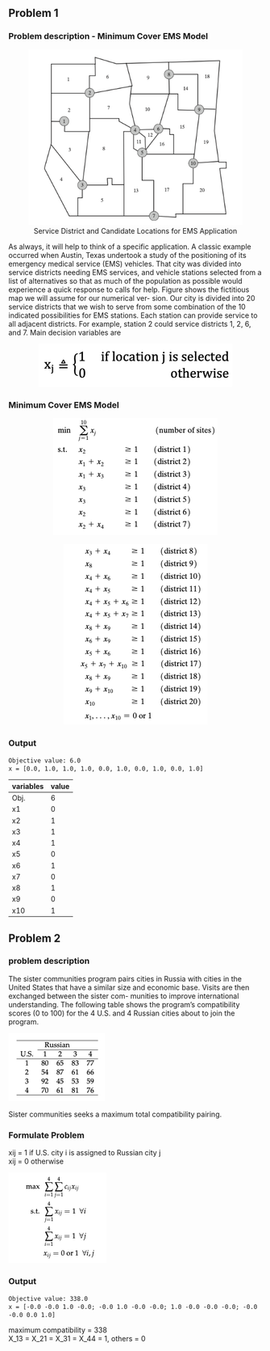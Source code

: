 


## Problem 1
### **Problem description - Minimum Cover EMS Model**

<figure align="center">
    <img src="images/district.png"
        alt="district pic">
    <figcaption >Service District and Candidate Locations for EMS Application</figcaption>
</figure>


As always, it will help to think of a specific application. A classic example occurred when Austin, Texas undertook a study of the positioning of its emergency medical service (EMS) vehicles. That city was divided into service districts needing EMS services, and vehicle stations selected from a list of alternatives so that as much of the population as possible would experience a quick response to calls for help.
Figure shows the fictitious map we will assume for our numerical ver- sion. Our city is divided into 20 service districts that we wish to serve from some combination of the 10 indicated possibilities for EMS stations. Each station can provide service to all adjacent districts. For example, station 2 could service districts 1, 2, 6, and 7. Main decision variables are


<figure align="center">
    <img src="images/equation.png"
        alt="equation pic">
</figure>

### **Minimum Cover EMS Model**

<figure align="center">
    <img src="images/st1.png"
        alt="st1 pic">
</figure>

<figure align="center">
    <img src="images/st2.png"
        alt="st2 pic">
</figure>


### **Output**
```
Objective value: 6.0
x = [0.0, 1.0, 1.0, 1.0, 0.0, 1.0, 0.0, 1.0, 0.0, 1.0]
```
|variables|value|
|---|---|
|Obj.| 6|
|x1|0|
|x2|1|
|x3|1|
|x4|1|
|x5|0|
|x6|1|
|x7|0|
|x8|1|
|x9|0|
|x10|1|



## Problem 2

### **problem description**
 The sister communities program pairs cities in Russia with cities in the United States that have a similar size and economic base. Visits are then exchanged between the sister com- munities to improve international understanding. The following table shows the program’s compatibility scores (0 to 100) for the 4 U.S. and 4 Russian cities about to join the program.<br>

 ![p2_pic](images/p2_pic.png)

 Sister communities seeks a maximum total compatibility pairing. <br>

### **Formulate Problem**

xij = 1 if U.S. city i is assigned to Russian city j <br>
xij = 0 otherwise

![p2_formu_pic](images/p2_func_pic.png)
### **Output**

```
Objective value: 338.0
x = [-0.0 -0.0 1.0 -0.0; -0.0 1.0 -0.0 -0.0; 1.0 -0.0 -0.0 -0.0; -0.0 -0.0 0.0 1.0]
```
maximum compatibility = 338 <br>
X_13 = X_21 = X_31 = X_44 = 1, others = 0
